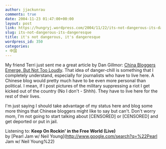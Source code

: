 ```yaml
---
author: jjackunrau
comments: true
date: 2004-11-23 01:47:00+00:00
layout: post
link: https://hungryj.wordpress.com/2004/11/22/its-not-dangerous-its-dangeresque/
slug: its-not-dangerous-its-dangeresque
title: it's not dangerous, it's dangeresque
wordpress_id: 350
categories:
- 中国
---
```


My friend Terri just sent me a great article by Dan Gillmor: [China Bloggers Emerge, But Not Too Loudly](http://weblog.siliconvalley.com/column/dangillmor/archives/011043.shtml#011043).  That idea of danger-chill is something that I completely understand, especially for journalists who have to live here.  A Chinese blog would pretty much have to be even more personal than political.  I mean, if I post pictures of the military suppressing a riot I get kicked out of the country (No I don't - Shhh).  They have to live here for the rest of their lives.  
  
I'm just saying I should take advantage of my status here and blog some more things that Chinese bloggers might like to say but can't.  Don't worry mom, I'm not going to start talking about [CENSORED] or [CENSORED] and get deported or put in jail.  
  
Listening to: **Keep On Rockin' in the Free World (Live)**   
by [Pearl Jam w/ Neil Young](http://www.google.com/search?q=%22Pearl Jam w/ Neil Young%22)
